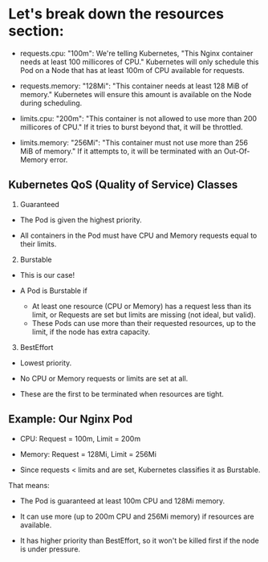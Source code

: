 # Let's break down the resources section:

- requests.cpu: "100m": We're telling Kubernetes, "This Nginx container needs at least 100 millicores of CPU." Kubernetes will only schedule this Pod on a Node that has at least 100m of CPU available for requests.

- requests.memory: "128Mi": "This container needs at least 128 MiB of memory." Kubernetes will ensure this amount is available on the Node during scheduling.

- limits.cpu: "200m": "This container is not allowed to use more than 200 millicores of CPU." If it tries to burst beyond that, it will be throttled.
- limits.memory: "256Mi": "This container must not use more than 256 MiB of memory." If it attempts to, it will be terminated with an Out-Of-Memory error.
## Kubernetes QoS (Quality of Service) Classes

1. Guaranteed

- The Pod is given the highest priority.

- All containers in the Pod must have CPU and Memory requests equal to their limits.

2. Burstable

- This is our case!

- A Pod is Burstable if

  - At least one resource (CPU or Memory) has a request less than its limit, or Requests are set but limits are missing (not ideal, but valid).
  - These Pods can use more than their requested resources, up to the limit, if the node has extra capacity.
3. BestEffort
 - Lowest priority.

- No CPU or Memory requests or limits are set at all.

- These are the first to be terminated when resources are tight.

## Example: Our Nginx Pod

- CPU: Request = 100m, Limit = 200m

- Memory: Request = 128Mi, Limit = 256Mi

- Since requests < limits and are set, Kubernetes classifies it as Burstable.

That means:
- The Pod is guaranteed at least 100m CPU and 128Mi memory.

- It can use more (up to 200m CPU and 256Mi memory) if resources are available.

- It has higher priority than BestEffort, so it won't be killed first if the node is under pressure.